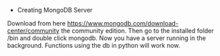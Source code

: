 * Creating MongoDB Server

Download from here https://www.mongodb.com/download-center/community 
the community edition.
Then go to the installed folder /bin and double click mongodb. Now you have a server running in the background.
Functions using the db in python will work now.




